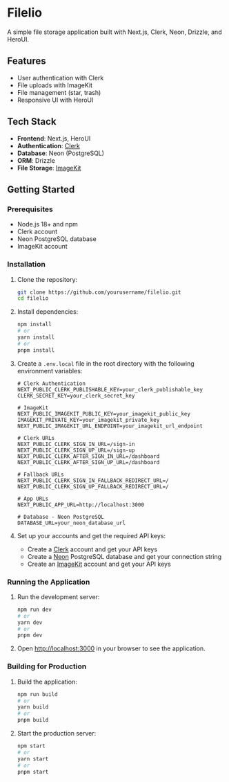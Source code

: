 # Filelio

A simple file storage application built with Next.js, Clerk, Neon, Drizzle, and HeroUI.

## Features

- User authentication with Clerk
- File uploads with ImageKit
- File management (star, trash)
- Responsive UI with HeroUI

## Tech Stack

- **Frontend**: Next.js, HeroUI
- **Authentication**: [Clerk](https://hitesh.ai/Clerk)
- **Database**: Neon (PostgreSQL)
- **ORM**: Drizzle
- **File Storage**: [ImageKit](https://hitesh.ai/imagekit)

## Getting Started

### Prerequisites

- Node.js 18+ and npm
- Clerk account
- Neon PostgreSQL database
- ImageKit account

### Installation

1. Clone the repository:

   ```bash
   git clone https://github.com/yourusername/filelio.git
   cd filelio
   ```

2. Install dependencies:

   ```bash
   npm install
   # or
   yarn install
   # or
   pnpm install
   ```

3. Create a `.env.local` file in the root directory with the following environment variables:

   ```
   # Clerk Authentication
   NEXT_PUBLIC_CLERK_PUBLISHABLE_KEY=your_clerk_publishable_key
   CLERK_SECRET_KEY=your_clerk_secret_key

   # ImageKit
   NEXT_PUBLIC_IMAGEKIT_PUBLIC_KEY=your_imagekit_public_key
   IMAGEKIT_PRIVATE_KEY=your_imagekit_private_key
   NEXT_PUBLIC_IMAGEKIT_URL_ENDPOINT=your_imagekit_url_endpoint

   # Clerk URLs
   NEXT_PUBLIC_CLERK_SIGN_IN_URL=/sign-in
   NEXT_PUBLIC_CLERK_SIGN_UP_URL=/sign-up
   NEXT_PUBLIC_CLERK_AFTER_SIGN_IN_URL=/dashboard
   NEXT_PUBLIC_CLERK_AFTER_SIGN_UP_URL=/dashboard

   # Fallback URLs
   NEXT_PUBLIC_CLERK_SIGN_IN_FALLBACK_REDIRECT_URL=/
   NEXT_PUBLIC_CLERK_SIGN_UP_FALLBACK_REDIRECT_URL=/

   # App URLs
   NEXT_PUBLIC_APP_URL=http://localhost:3000

   # Database - Neon PostgreSQL
   DATABASE_URL=your_neon_database_url
   ```

4. Set up your accounts and get the required API keys:
   - Create a [Clerk](https://clerk.dev/) account and get your API keys
   - Create a [Neon](https://neon.tech/) PostgreSQL database and get your connection string
   - Create an [ImageKit](https://imagekit.io/) account and get your API keys

### Running the Application

1. Run the development server:

   ```bash
   npm run dev
   # or
   yarn dev
   # or
   pnpm dev
   ```

2. Open [http://localhost:3000](http://localhost:3000) in your browser to see the application.

### Building for Production

1. Build the application:

   ```bash
   npm run build
   # or
   yarn build
   # or
   pnpm build
   ```

2. Start the production server:
   ```bash
   npm start
   # or
   yarn start
   # or
   pnpm start
   ```
